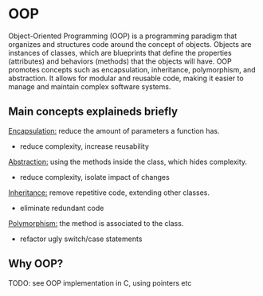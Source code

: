 # OOP

Object-Oriented Programming (OOP) is a programming paradigm that organizes and structures code around the concept of objects. Objects are instances of classes, which are blueprints that define the properties (attributes) and behaviors (methods) that the objects will have. OOP promotes concepts such as encapsulation, inheritance, polymorphism, and abstraction. It allows for modular and reusable code, making it easier to manage and maintain complex software systems.

## Main concepts explaineds briefly

<u>Encapsulation:</u> reduce the amount of parameters a function has.
 - reduce complexity, increase reusability

<u>Abstraction:</u> using the methods inside the class, which hides complexity.
 - reduce complexity, isolate impact of changes

<u>Inheritance:</u> remove repetitive code, extending other classes.
 - eliminate redundant code

<u>Polymorphism:</u> the method is associated to the class.
 - refactor ugly switch/case statements


## Why OOP?



TODO: see OOP implementation in C, using pointers etc